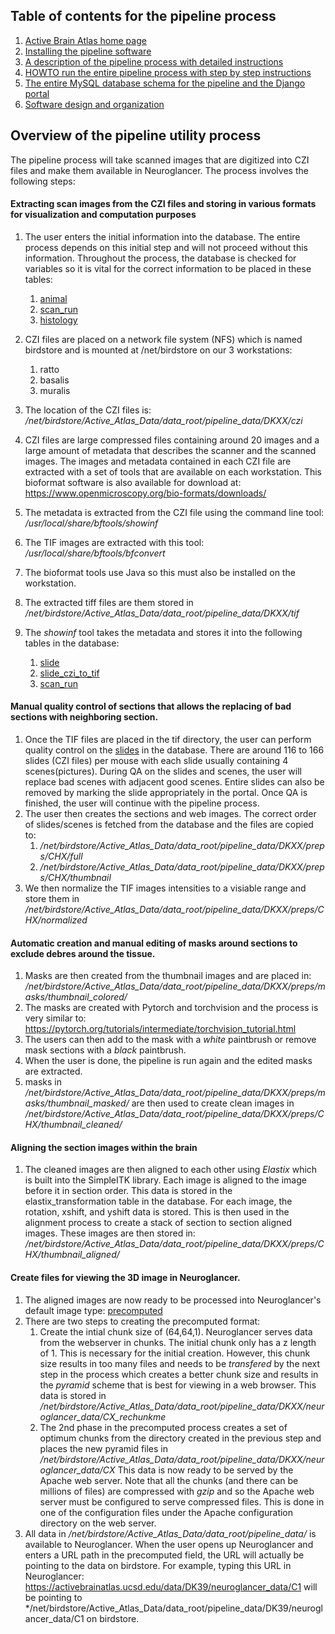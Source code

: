## Table of contents for the pipeline process
1. [Active Brain Atlas home page](https://github.com/ActiveBrainAtlas2)
1. [Installing the pipeline software](SETUP.md)
1. [A description of the pipeline process with detailed instructions](PROCESS.md)
1. [HOWTO run the entire pipeline process with step by step instructions](RUNNING.md)
1. [The entire MySQL database schema for the pipeline and the Django portal](schema.sql)
1. [Software design and organization](Design.md)

## Overview of the pipeline utility process
The pipeline process will take scanned images that are digitized into CZI files
and make them available in Neuroglancer. The process involves the following steps:

#### Extracting scan images from the CZI files and storing in various formats for visualization and computation purposes
1. The user enters the initial information into the database. The entire process depends on this initial step and will not
proceed without this information. Throughout the process, the database is checked
for variables so it is vital for the correct information to be placed in these tables:
    1. [animal](https://activebrainatlas.ucsd.edu/activebrainatlas/admin/brain/slideczitotif/)
    1. [scan_run](https://activebrainatlas.ucsd.edu/activebrainatlas/admin/brain/scanrun/)
    1. [histology](https://activebrainatlas.ucsd.edu/activebrainatlas/admin/brain/histology/)

1. CZI files are placed on a network file system (NFS) which is named birdstore and is 
mounted at /net/birdstore on our 3 workstations:
    1. ratto
    1. basalis
    1. muralis
1. The location of the CZI files is: */net/birdstore/Active_Atlas_Data/data_root/pipeline_data/DKXX/czi*
1. CZI files are large compressed files containing around 20 images and a large amount of metadata that describes
the scanner and the scanned images. The images and metadata contained in each CZI file are extracted with a set of 
tools that are available on each workstation. This bioformat software is also available for download at: 
https://www.openmicroscopy.org/bio-formats/downloads/  
1. The metadata is extracted from the CZI file using the command line tool: */usr/local/share/bftools/showinf*
1. The TIF images are extracted with this tool: */usr/local/share/bftools/bfconvert*
1. The bioformat tools use Java so this must also be installed on the workstation.
1. The extracted tiff files are them stored in */net/birdstore/Active_Atlas_Data/data_root/pipeline_data/DKXX/tif*
1. The *showinf* tool takes the metadata and stores it into the following tables in the database:
    1. [slide](https://activebrainatlas.ucsd.edu/activebrainatlas/admin/brain/slide/) 
    1. [slide_czi_to_tif](https://activebrainatlas.ucsd.edu/activebrainatlas/admin/brain/slideczitotif/)
    1. [scan_run](https://activebrainatlas.ucsd.edu/activebrainatlas/admin/brain/scanrun/)
#### Manual quality control of sections that allows the replacing of bad sections with neighboring section.
1. Once the TIF files are placed in the tif directory, the user can perform quality control on the 
[slides](https://activebrainatlas.ucsd.edu/activebrainatlas/admin/brain/slide/) in the
database. There are around 116 to 166 slides (CZI files) per mouse with each slide usually containing 4 scenes(pictures).
During QA on the slides and scenes, the user will replace bad scenes with adjacent good scenes. 
Entire slides can also be removed by marking the slide appropriately in the portal.
Once QA is finished, the user will continue with the pipeline process.
1. The user then creates the sections and web images. The correct order of slides/scenes is fetched
from the database and the files are copied to:
    1. */net/birdstore/Active_Atlas_Data/data_root/pipeline_data/DKXX/preps/CHX/full*
    1. */net/birdstore/Active_Atlas_Data/data_root/pipeline_data/DKXX/preps/CHX/thumbnail*
1. We then normalize the TIF images intensities to a visiable range and store them 
in */net/birdstore/Active_Atlas_Data/data_root/pipeline_data/DKXX/preps/CHX/normalized*
#### Automatic creation and manual editing of masks around sections to exclude debres around the tissue.
1. Masks are then created from the thumbnail images and are placed in:
*/net/birdstore/Active_Atlas_Data/data_root/pipeline_data/DKXX/preps/masks/thumbnail_colored/*
1. The masks are created with Pytorch and torchvision and the process is very similar to:
https://pytorch.org/tutorials/intermediate/torchvision_tutorial.html
1. The users can then add to the mask with a *white* paintbrush or remove mask sections with a *black* paintbrush.
1. When the user is done, the pipeline is run again and the edited masks are extracted.
1. masks in  
*/net/birdstore/Active_Atlas_Data/data_root/pipeline_data/DKXX/preps/masks/thumbnail_masked/* 
are then used to create clean images in 
*/net/birdstore/Active_Atlas_Data/data_root/pipeline_data/DKXX/preps/CHX/thumbnail_cleaned/*
#### Aligning the section images within the brain
1. The cleaned images are then aligned to each other using *Elastix* which is built into the SimpleITK library.
Each image is aligned to the image before it in section order. This data is stored in the elastix_transformation table
in the database. For each image, the rotation, xshift, and yshift data is stored. This is then used
in the alignment process to create a stack of section to section aligned images. These images are then stored in:
*/net/birdstore/Active_Atlas_Data/data_root/pipeline_data/DKXX/preps/CHX/thumbnail_aligned/*
#### Create files for viewing the 3D image in Neuroglancer.
1. The aligned images are now ready to be processed into Neuroglancer's default image type: 
[precomputed](https://github.com/google/neuroglancer/tree/master/src/neuroglancer/datasource/precomputed)
1. There are two steps to creating the precomputed format:
    1. Create the intial chunk size of (64,64,1). Neuroglancer serves data from the webserver in chunks. The initial chunk
    only has a z length of 1. This is necessary for the initial creation. 
    However, this chunk size results in too many files and needs to be *transfered* by the next step in the process which creates
    a better chunk size and results in the *pyramid* scheme that is best for viewing in a web browser. This
    data is stored in */net/birdstore/Active_Atlas_Data/data_root/pipeline_data/DKXX/neuroglancer_data/CX_rechunkme*
    1. The 2nd phase in the precomputed process creates a set of optimum chunks from the  directory created in the previous
    step and places the new pyramid files in 
    */net/birdstore/Active_Atlas_Data/data_root/pipeline_data/DKXX/neuroglancer_data/CX*
    This data is now ready to be served by the Apache web server. Note that all the chunks 
    (and there can be millions of files) are compressed with *gzip* and so the Apache web server
    must be configured to serve compressed files. This is done in one of the configuration files
    under the Apache configuration directory on the web server.
1. All data in */net/birdstore/Active_Atlas_Data/data_root/pipeline_data/* is available to Neuroglancer. When
the user opens up Neuroglancer and enters a URL path in the precomputed field, the URL will actually be
pointing to the data on birdstore. For example, typing this URL in Neuroglancer: 
https://activebrainatlas.ucsd.edu/data/DK39/neuroglancer_data/C1 will be pointing to
*/net/birdstore/Active_Atlas_Data/data_root/pipeline_data/DK39/neuroglancer_data/C1 on birdstore. 

